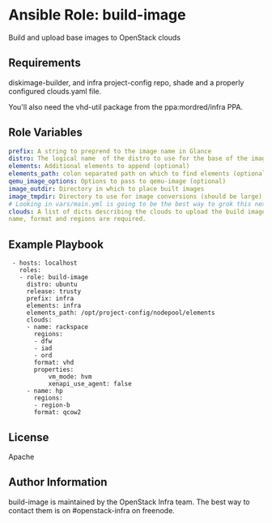Ansible Role: build-image
=========================

Build and upload base images to OpenStack clouds

Requirements
------------

diskimage-builder, and infra project-config repo, shade and a properly
configured clouds.yaml file.

You'll also need the vhd-util package from the ppa:mordred/infra PPA.

Role Variables
--------------

```yaml
prefix: A string to preprend to the image name in Glance
distro: The logical name  of the distro to use for the base of the image
elements: Additional elements to append (optional)
elements_path: colon separated path on which to find elements (optional)
qemu_image_options: Options to pass to qemu-image (optional)
image_outdir: Directory in which to place built images
image_tmpdir: Directory to use for image conversions (should be large)
# Looking in vars/main.yml is going to be the best way to grok this next one
clouds: A list of dicts describing the clouds to upload the build image to.
name, format and regions are required.
```

Example Playbook
----------------

     - hosts: localhost
       roles:
       - role: build-image
         distro: ubuntu
         release: trusty
         prefix: infra
         elements: infra
         elements_path: /opt/project-config/nodepool/elements
         clouds:
         - name: rackspace
           regions:
           - dfw
           - iad
           - ord
           format: vhd
           properties:
               vm_mode: hvm
               xenapi_use_agent: false
         - name: hp
           regions:
           - region-b
           format: qcow2

License
-------

Apache

Author Information
------------------

build-image is maintained by the OpenStack Infra team. The best way to
contact them is on #openstack-infra on freenode.
